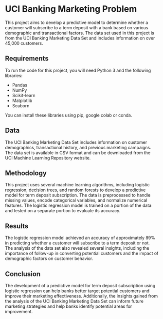 # UCI Banking Marketing Problem

This project aims to develop a predictive model to determine whether a customer will subscribe to a term deposit with a bank based on various demographic and transactional factors. The data set used in this project is from the UCI Banking Marketing Data Set and includes information on over 45,000 customers.

## Requirements
To run the code for this project, you will need Python 3 and the following libraries:

- Pandas
- NumPy
- Scikit-learn
- Matplotlib
- Seaborn

You can install these libraries using pip, google colab or conda.

## Data

The UCI Banking Marketing Data Set includes information on customer demographics, transactional history, and previous marketing campaigns. 
The data set is available in CSV format and can be downloaded from the UCI Machine Learning Repository website.

## Methodology

This project uses several machine learning algorithms, including logistic regression, decision trees, and random forests to develop a predictive model for term deposit subscription. 
The data is preprocessed to handle missing values, encode categorical variables, and normalize numerical features. 
The logistic regression model is trained on a portion of the data and tested on a separate portion to evaluate its accuracy.

## Results

The logistic regression model achieved an accuracy of approximately 89% in predicting whether a customer will subscribe to a term deposit or not. 
The analysis of the data set also revealed several insights, including the importance of follow-up in converting potential customers and the impact of demographic factors on customer behavior.

## Conclusion

The development of a predictive model for term deposit subscription using logistic regression can help banks better target potential customers and improve their marketing effectiveness. Additionally, the insights gained from the analysis of the UCI Banking Marketing Data Set can inform future marketing strategies and help banks identify potential areas for improvement.
